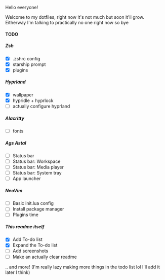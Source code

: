Hello everyone!

Welcome to my dotfiles, right now it's not much but soon it'll grow.
Eitherway I'm talking to practically no one right now so bye

#### TODO
##### Zsh
 - [x] .zshrc config
 - [x] starship prompt
 - [x] plugins
##### Hyprland
 - [x] wallpaper
 - [x] hypridle + hyprlock
 - [ ] actually configure hyprland
##### Alacritty
 - [ ] fonts
##### Ags Astal
 - [ ] Status bar
 - [ ] Status bar: Workspace
 - [ ] Status bar: Media player
 - [ ] Status bar: System tray
 - [ ] App launcher
##### NeoVim
 - [ ] Basic init.lua config
 - [ ] Install package manager
 - [ ] Plugins time
##### This readme itself
 - [x] Add To-do list
 - [x] Expand the To-do list
 - [ ] Add screenshots
 - [ ] Make an actually clear readme

.. and more! (I'm really lazy making more things in the todo list lol I'll add it later I think)
